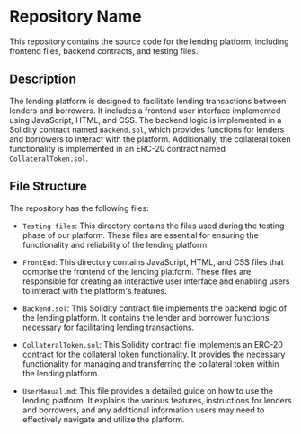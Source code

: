 # Repository Name

This repository contains the source code for the lending platform, including frontend files, backend contracts, and testing files.



## Description

The lending platform is designed to facilitate lending transactions between lenders and borrowers. It includes a frontend user interface implemented using JavaScript, HTML, and CSS. The backend logic is implemented in a Solidity contract named `Backend.sol`, which provides functions for lenders and borrowers to interact with the platform. Additionally, the collateral token functionality is implemented in an ERC-20 contract named `CollateralToken.sol`.

## File Structure

The repository has the following files:

- `Testing files`: This directory contains the files used during the testing phase of our platform. These files are essential for ensuring the functionality and reliability of the lending platform.

- `FrontEnd`: This directory contains JavaScript, HTML, and CSS files that comprise the frontend of the lending platform. These files are responsible for creating an interactive user interface and enabling users to interact with the platform's features.

- `Backend.sol`: This Solidity contract file implements the backend logic of the lending platform. It contains the lender and borrower functions necessary for facilitating lending transactions.

- `CollateralToken.sol`: This Solidity contract file implements an ERC-20 contract for the collateral token functionality. It provides the necessary functionality for managing and transferring the collateral token within the lending platform.

- `UserManual.md`: This file provides a detailed guide on how to use the lending platform. It explains the various features, instructions for lenders and borrowers, and any additional information users may need to effectively navigate and utilize the platform.
